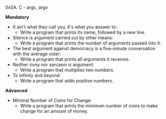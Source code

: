 0x0A. C - argc, argv

**Mandatory**

- It ain't what they call you, it's what you answer to:
  - Write a program that prints its name, followed by a new line.
- Silence is argument carried out by other means:
  - Write a program that prints the number of arguments passed into it.
- The best argument against democracy is a five-minute conversation with the average voter:
  - Write a program that prints all arguments it receives.
- Neither irony nor sarcasm is argument:
  - Write a program that multiplies two numbers.
- To infinity and beyond:
  - Write a program that adds positive numbers.

**Advanced**

- Minimal Number of Coins for Change:
  - Write a program that prints the minimum number of coins to make change for an amount of money.